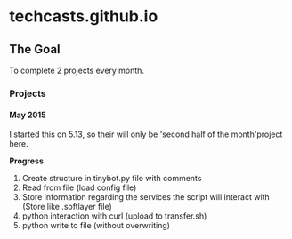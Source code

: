 # techcasts.github.io

## The Goal

To complete 2 projects every month. 

### Projects

#### May 2015
I started this on 5.13, so their will only be 'second half of the month'project here.

**Progress**

1. Create structure in tinybot.py file with comments
2. Read from file (load config file)
3. Store information regarding the services the script will interact with (Store like .softlayer file)
4. python interaction with curl (upload to transfer.sh)
5. python write to file (without overwriting)

